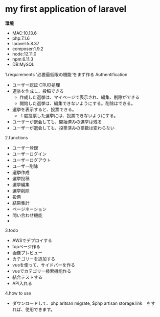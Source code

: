 # my first application of laravel 
**環境**
- MAC:10.13.6
- php:7.1.6
- laravel:5.8.37
- composer:1.9.2
- node:12.11.0
- npm:6.11.3
- DB:MySQL

1.requirements
'必要最低限の機能'をまず作る
Authentification
- ユーザー認証
CRUD処理
- 選挙を作成し、投稿できる
    - 作成した選挙は、マイページで表示され、編集、削除ができる
    - 開始した選挙は、編集できないようにする。削除はできる。
- 選挙を表示すると、投票できる。
    - １度投票した選挙には、投票できないようにする。
- ユーザーが退会しても、開始済みの選挙は残る
- ユーザーが退会しても、投票済みの票数は変わらない

2.functions
- ユーザー登録
- ユーザーログイン
- ユーザーログアウト
- ユーザー削除
- 選挙作成
- 選挙投稿
- 選挙編集
- 選挙削除
- 投票
- 結果集計
- ページネーション
- 問い合わせ機能
- 

3.todo
- AWSでデプロイする
- topページ作る
- 画像プレビュー
- カテゴリーを追加する
- vueを使って、サイドバーを作る
- vueでカテゴリー検索機能作る
- 結合テストする
- API入れる

4.how to use
- ダウンロードして、php aritsan migrate, $php artisan storage:link　をすれば、使用できます。
